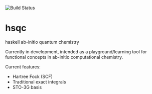 ![Build Status](https://travis-ci.org/peterspackman/hsqc.svg)
# hsqc
haskell ab-initio quantum chemistry

Currently in development, intended as a playground/learning tool
for functional concepts in ab-initio computational chemistry.

Current features:
  - Hartree Fock (SCF)
  - Traditional exact integrals
  - STO-3G basis

